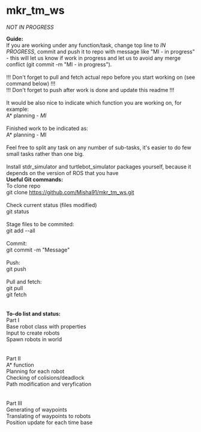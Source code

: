 # mkr_tm_ws
*NOT IN PROGRESS*  

<b>Guide:  </b>
<br/>
If you are working under any function/task, change top line to *IN PROGRESS*, commit and push it to repo with message like "MI - in progress" - this will let us know if work in progress and let us to avoid any merge conflict (git commit -m "MI - in progress").  
<br/>
!!! Don't forget to pull and fetch actual repo before you start working on (see command below) !!!  
!!! Don't forget to push after work is done and update this readme !!!  
<br/>
It would be also nice to indicate which function you are working on, for example:  
A* planning - *MI*  
<br/>
Finished work to be indicated as:  
A* planning - MI  
<br/>
Feel free to split any task on any number of sub-tasks, it's easier to do few small tasks rather than one big.  
<br />
Install stdr_simulator and turtlebot_simulator packages yourself, because it depends on the version of ROS that you have
<br/>
<b>Useful Git commands:  </b>
<br/>
To clone repo  
git clone https://github.com/Misha91/mkr_tm_ws.git  
<br/>
Check current status (files modified)  
git status  
<br/>
Stage files to be commited:  
git add --all  
<br/>
Commit:  
git commit -m "Message"  
<br/>
Push:  
git push  
<br/>
Pull and fetch:  
git pull  
git fetch  
<br/>
<br/>
<b>To-do list and status:  </b>
<br/>
Part I  
Base robot class with properties  
Input to create robots  
Spawn robots in world  
<br/>   
Part II  
A* function  
Planning for each robot  
Checking of colisions/deadlock  
Path modification and veryfication  
<br/>  
Part III   
Generating of waypoints  
Translating of waypoints to robots  
Position update for each time base  



